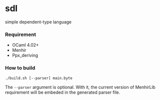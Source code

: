 # sdl
simple dependent-type language

### Requirement
- OCaml 4.02+
- Menhir
- Ppx_deriving

### How to build
`./build.sh [--parser] main.byte`

The `--parser` argument is optional.
With it, the current version of MenhirLib requirement will be embeded in the generated parser file.
